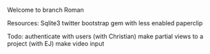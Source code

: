 Welcome to branch Roman

Resources:
Sqlite3
twitter bootstrap gem with less enabled
paperclip

Todo:
authenticate with users (with Christian)
make partial views to a project (with EJ)
make video input



